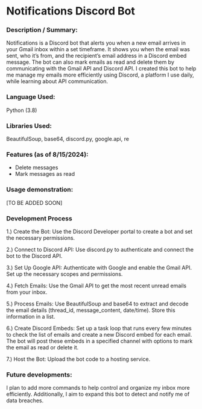 # Notifications Discord Bot

### Description / Summary:
Notifications is a Discord bot that alerts you when a new email arrives in your Gmail inbox within a set timeframe. It shows you when the email was sent, who it’s from, and the recipient’s email address in a Discord embed message. The bot can also mark emails as read and delete them by communicating with the Gmail API and Discord API. I created this bot to help me manage my emails more efficiently using Discord, a platform I use daily, while learning about API communication.

### Language Used:
Python (3.8)

### Libraries Used: 
BeautifulSoup, base64, discord.py, google.api, re

### Features (as of 8/15/2024):
- Delete messages
- Mark messages as read

### Usage demonstration:

[TO BE ADDED SOON]

### Development Process
1.) Create the Bot: Use the Discord Developer portal to create a bot and set the necessary permissions.

2.) Connect to Discord API: Use discord.py to authenticate and connect the bot to the Discord API.

3.) Set Up Google API: Authenticate with Google and enable the Gmail API. Set up the necessary scopes and permissions.

4.) Fetch Emails: Use the Gmail API to get the most recent unread emails from your inbox.

5.) Process Emails: Use BeautifulSoup and base64 to extract and decode the email details (thread_id, message_content, date/time). Store this information in a list.

6.) Create Discord Embeds: Set up a task loop that runs every few minutes to check the list of emails and create a new Discord embed for each email. The bot will post these embeds in a specified channel with options to mark the email as read or delete it.

7.) Host the Bot: Upload the bot code to a hosting service.

### Future developments:
I plan to add more commands to help control and organize my inbox more efficiently. Additionally, I aim to expand this bot to detect and notify me of data breaches.
